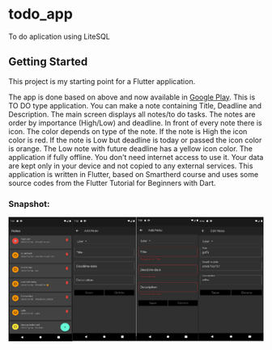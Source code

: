 # todo_app

To do aplication using LiteSQL

## Getting Started

This project is my starting point for a Flutter application.

The app is done based on above and now available in [Google Play](https://play.google.com/store/apps/details?id=com.smartherd.todo_app). This is TO DO type application. You can make a note containing Title, Deadline and Description. The main screen displays all notes/to do tasks. The notes are order by importance (High/Low) and deadline. In front of every note there is icon. The color depends on type of the note. If the note is High the icon color is red. If the note is Low but deadline is today or passed the icon color is orange. The Low note with future deadline has a yellow icon color. The application if fully offline. You don't need internet access to use it. Your data are kept only in your device and not copied to any external services. This application is written in Flutter, based on Smartherd course and uses some source codes from the Flutter Tutorial for Beginners with Dart.

### Snapshot:
![Snapshot](/snapshoots/screens.png)
